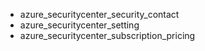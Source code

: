 - azure_securitycenter_security_contact
- azure_securitycenter_setting
- azure_securitycenter_subscription_pricing